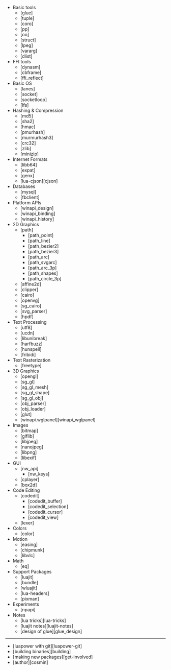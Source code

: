 * Basic tools
	* [glue]
	* [tuple]
	* [coro]
	* [pp]
	* [oo]
	* [struct]
	* [lpeg]
	* [vararg]
	* [dlist]
* FFI tools
	* [dynasm]
	* [cbframe]
	* [ffi_reflect]
* Basic OS
	* [lanes]
	* [socket]
	* [socketloop]
	* [lfs]
* Hashing & Compression
	* [md5]
	* [sha2]
	* [hmac]
	* [pmurhash]
	* [murmurhash3]
	* [crc32]
	* [zlib]
	* [minizip]
* Internet Formats
	* [libb64]
	* [expat]
	* [genx]
	* [lua-cjson][cjson]
* Databases
	* [mysql]
	* [fbclient]
* Platform APIs
	* [winapi_design]
	* [winapi_binding]
	* [winapi_history]
* 2D Graphics
	* [path]
		* [path_point]
		* [path_line]
		* [path_bezier2]
		* [path_bezier3]
		* [path_arc]
		* [path_svgarc]
		* [path_arc_3p]
		* [path_shapes]
		* [path_circle_3p]
	* [affine2d]
	* [clipper]
	* [cairo]
	* [openvg]
	* [sg_cairo]
	* [svg_parser]
	* [hpdf]
* Text Processing
	* [utf8]
	* [ucdn]
	* [libunibreak]
	* [harfbuzz]
	* [hunspell]
	* [fribidi]
* Text Rasterization
	* [freetype]
* 3D Graphics
	* [opengl]
	* [sg_gl]
	* [sg_gl_mesh]
	* [sg_gl_shape]
	* [sg_gl_obj]
	* [obj_parser]
	* [obj_loader]
	* [glut]
	* [winapi.wglpanel][winapi_wglpanel]
* Images
	* [bitmap]
	* [giflib]
	* [libjpeg]
	* [nanojpeg]
	* [libpng]
	* [libexif]
* GUI
	* [nw_api]
		* [nw_keys]
	* [cplayer]
	* [box2d]
* Code Editing
	* [codedit]
		* [codedit_buffer]
		* [codedit_selection]
		* [codedit_cursor]
		* [codedit_view]
	* [lexer]
* Colors
	* [color]
* Motion
	* [easing]
	* [chipmunk]
	* [libvlc]
* Math
	* [eq]
* Support Packages
	* [luajit]
	* [bundle]
	* [wluajit]
	* [lua-headers]
	* [pixman]
* Experiments
	* [npapi]
* Notes
	* [lua tricks][lua-tricks]
	* [luajit notes][luajit-notes]
	* [design of glue][glue_design]

----
* [luapower with git][luapower-git]
* [building binaries][building]
* [making new packages][get-involved]
* [author][cosmin]
